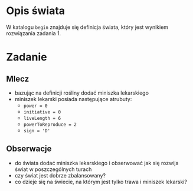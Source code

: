 # Opis świata

W katalogu ```begin``` znajduje się definicja świata, który jest wynikiem rozwiązania zadania 1.

# Zadanie

## Mlecz

* bazując na definicji rośliny dodać miniszka lekarskiego
* miniszek lekarski posiada następujące atrubuty:
    * ```power = 0```
	* ```initiative = 0```
	* ```liveLength = 6```
	* ```powerToReproduce = 2```
	* ```sign = 'D'```


## Obserwacje

* do świata dodać miniszka lekarskiego i obserwować jak się rozwija świat w poszczególnych turach
* czy świat jest dobrze zbalansowany? 
* co dzieje się na świecie, na którym jest tylko trawa i miniszek lekarski?
